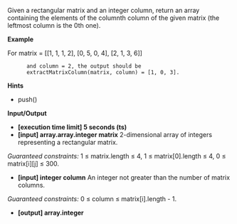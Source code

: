 Given a rectangular matrix and an integer column, return an array containing the elements of the columnth column of the given matrix (the leftmost column is the 0th one).

**Example**

For matrix = [[1, 1, 1, 2], 
          [0, 5, 0, 4], 
          [2, 1, 3, 6]]

          and column = 2, the output should be
          extractMatrixColumn(matrix, column) = [1, 0, 3].

**Hints**
-   push()

**Input/Output**

- **[execution time limit] 5 seconds (ts)**
- **[input] array.array.integer matrix**
2-dimensional array of integers representing a rectangular matrix.

*Guaranteed constraints:*
1 ≤ matrix.length ≤ 4,
1 ≤ matrix[0].length ≤ 4,
0 ≤ matrix[i][j] ≤ 300.

- **[input] integer column**
An integer not greater than the number of matrix columns.

*Guaranteed constraints:*
0 ≤ column ≤ matrix[i].length - 1.

- **[output] array.integer**
